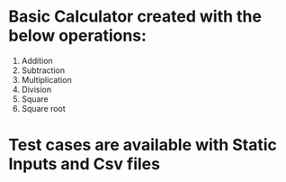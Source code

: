 # Basic Calculator created with the below operations:
1. Addition
2. Subtraction
3. Multiplication
4. Division
5. Square
6. Square root

# Test cases are available with Static Inputs and Csv files
